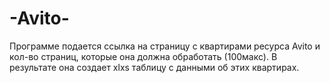 # -Avito-
Программе подается ссылка на страницу с квартирами ресурса Avito и кол-во страниц, которые она должна обработать (100макс). В результате она создает xlxs таблицу с данными об этих квартирах.
